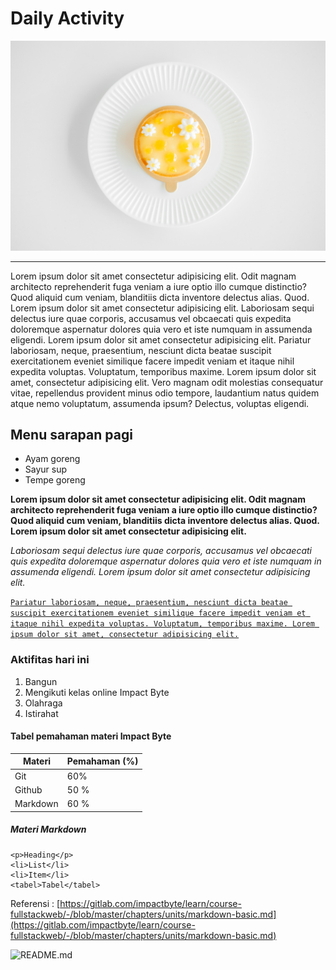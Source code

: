 # Daily Activity

![header](./img.jpg)

***

Lorem ipsum dolor sit amet consectetur adipisicing elit. Odit magnam architecto reprehenderit fuga veniam a iure optio illo cumque distinctio? Quod aliquid cum veniam, blanditiis dicta inventore delectus alias. Quod. Lorem ipsum dolor sit amet consectetur adipisicing elit. Laboriosam sequi delectus iure quae corporis, accusamus vel obcaecati quis expedita doloremque aspernatur dolores quia vero et iste numquam in assumenda eligendi. Lorem ipsum dolor sit amet consectetur adipisicing elit. Pariatur laboriosam, neque, praesentium, nesciunt dicta beatae suscipit exercitationem eveniet similique facere impedit veniam et itaque nihil expedita voluptas. Voluptatum, temporibus maxime. Lorem ipsum dolor sit amet, consectetur adipisicing elit. Vero magnam odit molestias consequatur vitae, repellendus provident minus odio tempore, laudantium natus quidem atque nemo voluptatum, assumenda ipsum? Delectus, voluptas eligendi.

## Menu sarapan pagi

- Ayam goreng
- Sayur sup
- Tempe goreng

**Lorem ipsum dolor sit amet consectetur adipisicing elit. Odit magnam architecto reprehenderit fuga veniam a iure optio illo cumque distinctio? Quod aliquid cum veniam, blanditiis dicta inventore delectus alias. Quod. Lorem ipsum dolor sit amet consectetur adipisicing elit.** 

_Laboriosam sequi delectus iure quae corporis, accusamus vel obcaecati quis expedita doloremque aspernatur dolores quia vero et iste numquam in assumenda eligendi. Lorem ipsum dolor sit amet consectetur adipisicing elit._

<u>`Pariatur laboriosam, neque, praesentium, nesciunt dicta beatae suscipit exercitationem eveniet similique facere impedit veniam et itaque nihil expedita voluptas. Voluptatum, temporibus maxime. Lorem ipsum dolor sit amet, consectetur adipisicing elit.`</u>

### Aktifitas hari ini
1. Bangun 
2. Mengikuti kelas online Impact Byte
3. Olahraga
4. Istirahat

#### Tabel pemahaman materi Impact Byte

Materi | Pemahaman (%)
--- | ---
Git | 60%
Github | 50 %
Markdown | 60 %

##### Materi Markdown

```bas
<p>Heading</p>
<li>List</li>
<li>Item</li>
<tabel>Tabel</tabel>

```


Referensi : 
[https://gitlab.com/impactbyte/learn/course-fullstackweb/-/blob/master/chapters/units/markdown-basic.md](https://gitlab.com/impactbyte/learn/course-fullstackweb/-/blob/master/chapters/units/markdown-basic.md)

![README.md](https://images.unsplash.com/photo-1545670723-196ed0954986?ixlib=rb-1.2.1&ixid=eyJhcHBfaWQiOjEyMDd9&auto=format&fit=crop&w=752&q=80)